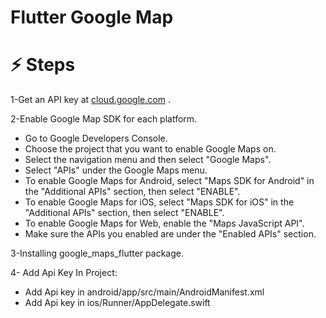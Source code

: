 # Flutter Google Map

# ⚡ Steps

1-Get an API key at [cloud.google.com](https://cloud.google.com/maps-platform/) .

2-Enable Google Map SDK for each platform.
- Go to Google Developers Console.
- Choose the project that you want to enable Google Maps on.
- Select the navigation menu and then select "Google Maps".
- Select "APIs" under the Google Maps menu.
- To enable Google Maps for Android, select "Maps SDK for Android" in the "Additional APIs" section, then select "ENABLE".
- To enable Google Maps for iOS, select "Maps SDK for iOS" in the "Additional APIs" section, then select "ENABLE".
- To enable Google Maps for Web, enable the "Maps JavaScript API".
- Make sure the APIs you enabled are under the "Enabled APIs" section.
    
3-Installing google_maps_flutter package.

4- Add Api Key In Project:
- Add Api key in android/app/src/main/AndroidManifest.xml
- Add Api key in ios/Runner/AppDelegate.swift

